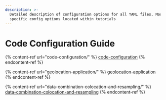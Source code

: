 ```yaml
---
description: >-
  Detailed description of configuration options for all YAML files. More
  specific config options located within tutorials
---
```


# Code Configuration Guide

{% content-ref url="code-configuration/" %}
[code-configuration](code-configuration/)
{% endcontent-ref %}

{% content-ref url="geolocation-application/" %}
[geolocation-application](geolocation-application/)
{% endcontent-ref %}

{% content-ref url="data-combination-colocation-and-resampling/" %}
[data-combination-colocation-and-resampling](data-combination-colocation-and-resampling/)
{% endcontent-ref %}
